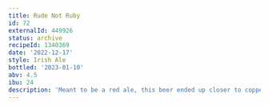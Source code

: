 ```yaml
---
title: Rude Not Ruby
id: 72
externalId: 449926
status: archive
recipeId: 1340369
date: '2022-12-17'
style: Irish Ale
bottled: '2023-01-10'
abv: 4.5
ibu: 24
description: 'Meant to be a red ale, this beer ended up closer to copper in hue.'
---
```

